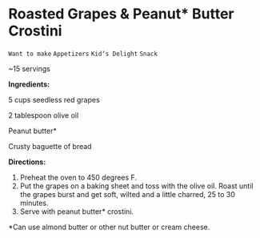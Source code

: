 # Roasted Grapes & Peanut* Butter Crostini

`Want to make` `Appetizers` `Kid’s Delight` `Snack`

~15 servings

**Ingredients:**

5 cups seedless red grapes

2 tablespoon olive oil 

Peanut butter*

Crusty baguette of bread

**Directions:**

1. Preheat the oven to 450 degrees F.
2. Put the grapes on a baking sheet and toss with the olive oil. Roast until the grapes burst and get soft, wilted and a little charred, 25 to 30 minutes.
3. Serve with peanut butter* crostini.

*Can use almond butter or other nut butter or cream cheese.
